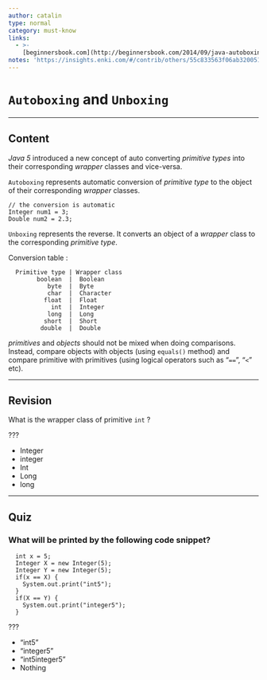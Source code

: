 ```yaml
---
author: catalin
type: normal
category: must-know
links:
  - >-
    [beginnersbook.com](http://beginnersbook.com/2014/09/java-autoboxing-and-unboxing-with-examples/){website}
notes: 'https://insights.enki.com/#/contrib/others/55c833563f06ab320051aa89?search=kha'
---
```


# `Autoboxing` and `Unboxing`


---

## Content

*Java 5* introduced a new concept of auto converting *primitive types* into their corresponding *wrapper* classes and vice-versa.

`Autoboxing` represents automatic conversion of *primitive type*  to the object of their corresponding *wrapper* classes.

```plain-text
// the conversion is automatic
Integer num1 = 3;
Double num2 = 2.3;
```

`Unboxing` represents the reverse. It converts an object of a *wrapper* class to the corresponding *primitive type*.

Conversion table :

```plain-text
  Primitive type | Wrapper class
        boolean  |  Boolean
           byte  |  Byte
           char  |  Character
          float  |  Float
            int  |  Integer
           long  |  Long
          short  |  Short
         double  |  Double
```

*primitives* and *objects* should not be mixed when doing comparisons. Instead, compare objects with objects (using `equals()` method) and compare primitive with primitives (using logical operators such as “`==`”, “`<`” etc).


---

## Revision

What is the wrapper class of primitive `int` ?

???

- Integer
- integer
- Int
- Long
- long


---

## Quiz

### What will be printed by the following code snippet?


```plain-text
  int x = 5;
  Integer X = new Integer(5);
  Integer Y = new Integer(5);
  if(x == X) {
    System.out.print("int5");
  }
  if(X == Y) {
    System.out.print("integer5");
  }
```

 ???

- “int5”
- “integer5”
- “int5integer5”
- Nothing
